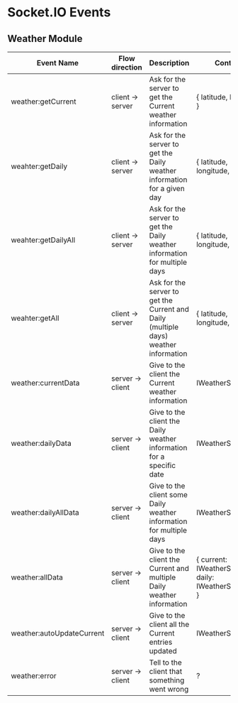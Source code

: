 # Socket.IO Events

## Weather Module

| Event Name           | Flow direction  | Description                                                                         | Content                                                |
|----------------------|-----------------|-------------------------------------------------------------------------------------|--------------------------------------------------------|
| weather:getCurrent   | client → server | Ask for the server to get the Current weather information                           | { latitude, longitude }                                |
| weahter:getDaily     | client → server | Ask for the server to get the Daily weather information for a given day             | { latitude, longitude, date }                          |
| weahter:getDailyAll  | client → server | Ask for the server to get the Daily weather information for multiple days           | { latitude, longitude, further }                       |
| weahter:getAll       | client → server | Ask for the server to get the Current and Daily (multiple days) weather information | { latitude, longitude, date }                          |
| weather:currentData  | server → client | Give to the client the Current weather information                                  | IWeatherSchema                                         |
| weather:dailyData    | server → client | Give to the client the Daily weather information for a specific date                | IWeatherSchema                                         |
| weather:dailyAllData | server → client | Give to the client some Daily weather information for multiple days                 | IWeatherSchema[]                                       |
| weather:allData      | server → client | Give to the client the Current and multiple Daily weather information               | { current: IWeatherSchema[], daily: IWeatherSchema[] } |
| weather:autoUpdateCurrent | server → client | Give to the client all the Current entries updated                             | IWeatherSchema[], |
| weather:error        | server → client | Tell to the client that something went wrong                                        | ?                                                      |